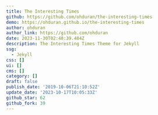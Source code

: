 ```yaml
---
title: The Interesting Times
github: https://github.com/ohduran/the-interesting-times
demo: https://ohduran.github.io/the-interesting-times
author: ohduran
author_link: https://github.com/ohduran
date: 2023-11-30T02:48:39.484Z
description: The Interesting Times Theme for Jekyll
ssg:
  - Jekyll
css: []
ui: []
cms: []
category: []
draft: false
publish_date: '2019-10-06T21:10:52Z'
update_date: '2023-10-17T10:05:33Z'
github_star: 62
github_fork: 39
---
```

